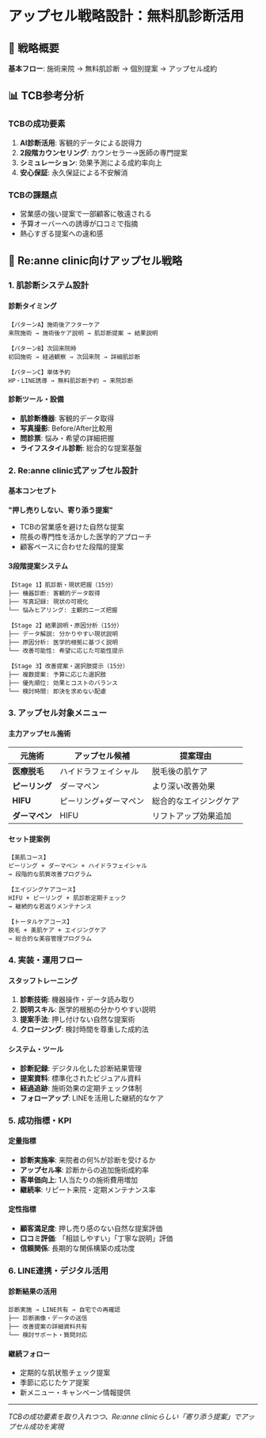# アップセル戦略設計：無料肌診断活用

## 🎯 戦略概要
**基本フロー**: 施術来院 → 無料肌診断 → 個別提案 → アップセル成約

## 📊 TCB参考分析

### TCBの成功要素
1. **AI診断活用**: 客観的データによる説得力
2. **2段階カウンセリング**: カウンセラー→医師の専門提案
3. **シミュレーション**: 効果予測による成約率向上
4. **安心保証**: 永久保証による不安解消

### TCBの課題点
- 営業感の強い提案で一部顧客に敬遠される
- 予算オーバーへの誘導が口コミで指摘
- 熱心すぎる提案への違和感

## 🏥 Re:anne clinic向けアップセル戦略

### 1. 肌診断システム設計

#### 診断タイミング
```
【パターンA】施術後アフターケア
来院施術 → 施術後ケア説明 → 肌診断提案 → 結果説明

【パターンB】次回来院時
初回施術 → 経過観察 → 次回来院 → 詳細肌診断

【パターンC】単体予約
HP・LINE誘導 → 無料肌診断予約 → 来院診断
```

#### 診断ツール・設備
- **肌診断機器**: 客観的データ取得
- **写真撮影**: Before/After比較用
- **問診票**: 悩み・希望の詳細把握
- **ライフスタイル診断**: 総合的な提案基盤

### 2. Re:anne clinic式アップセル設計

#### 基本コンセプト
**"押し売りしない、寄り添う提案"**
- TCBの営業感を避けた自然な提案
- 院長の専門性を活かした医学的アプローチ
- 顧客ペースに合わせた段階的提案

#### 3段階提案システム
```
【Stage 1】肌診断・現状把握（15分）
├── 機器診断: 客観的データ取得
├── 写真記録: 現状の可視化
└── 悩みヒアリング: 主観的ニーズ把握

【Stage 2】結果説明・原因分析（15分）
├── データ解説: 分かりやすい現状説明
├── 原因分析: 医学的根拠に基づく説明
└── 改善可能性: 希望に応じた可能性提示

【Stage 3】改善提案・選択肢提示（15分）
├── 複数提案: 予算に応じた選択肢
├── 優先順位: 効果とコストのバランス
└── 検討時間: 即決を求めない配慮
```

### 3. アップセル対象メニュー

#### 主力アップセル施術
| 元施術 | アップセル候補 | 提案理由 |
|--------|----------------|----------|
| **医療脱毛** | ハイドラフェイシャル | 脱毛後の肌ケア |
| **ピーリング** | ダーマペン | より深い改善効果 |
| **HIFU** | ピーリング+ダーマペン | 総合的なエイジングケア |
| **ダーマペン** | HIFU | リフトアップ効果追加 |

#### セット提案例
```
【美肌コース】
ピーリング + ダーマペン + ハイドラフェイシャル
→ 段階的な肌質改善プログラム

【エイジングケアコース】  
HIFU + ピーリング + 肌診断定期チェック
→ 継続的な若返りメンテナンス

【トータルケアコース】
脱毛 + 美肌ケア + エイジングケア
→ 総合的な美容管理プログラム
```

### 4. 実装・運用フロー

#### スタッフトレーニング
1. **診断技術**: 機器操作・データ読み取り
2. **説明スキル**: 医学的根拠の分かりやすい説明
3. **提案手法**: 押し付けない自然な提案術
4. **クロージング**: 検討時間を尊重した成約法

#### システム・ツール
- **診断記録**: デジタル化した診断結果管理
- **提案資料**: 標準化されたビジュアル資料
- **経過追跡**: 施術効果の定期チェック体制
- **フォローアップ**: LINEを活用した継続的なケア

### 5. 成功指標・KPI

#### 定量指標
- **診断実施率**: 来院者の何%が診断を受けるか
- **アップセル率**: 診断からの追加施術成約率
- **客単価向上**: 1人当たりの施術費用増加
- **継続率**: リピート来院・定期メンテナンス率

#### 定性指標
- **顧客満足度**: 押し売り感のない自然な提案評価
- **口コミ評価**: 「相談しやすい」「丁寧な説明」評価
- **信頼関係**: 長期的な関係構築の成功度

### 6. LINE連携・デジタル活用

#### 診断結果の活用
```
診断実施 → LINE共有 → 自宅での再確認
├── 診断画像・データの送信
├── 改善提案の詳細資料共有
└── 検討サポート・質問対応
```

#### 継続フォロー
- 定期的な肌状態チェック提案
- 季節に応じたケア提案
- 新メニュー・キャンペーン情報提供

---
*TCBの成功要素を取り入れつつ、Re:anne clinicらしい「寄り添う提案」でアップセル成功を実現*
